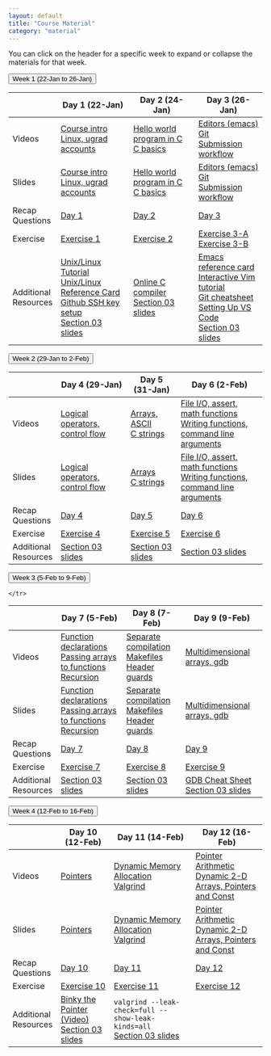```yaml
---
layout: default
title: "Course Material"
category: "material"
---
```


<!--
IMPORTANT: please don't edit material.md directly.
Instead, edit material.csv, adding a new row for each item you
want to add, and then regenerate materials.md by running
the command

  ./gen_materials_page.rb > material.md

Then add, commit, and push both material.csv and material.md.
-->

You can click on the header for a specific week to expand or collapse
the materials for that week.

<button type="button" id="week_1_toggle" class="week_control_button">Week 1 (22-Jan to 26-Jan)</button>
<div id="week_1" class="collapsible">
<table>
  <thead>
    <tr>
      <th></th>
      <th>Day 1 (22-Jan)</th>
      <th>Day 2 (24-Jan)</th>
      <th>Day 3 (26-Jan)</th>
    </tr>
  </thead>
  <tbody>
    <tr>
      <td>Videos</td>
      <td><a class='external' target='_blank' href='https://jh.hosted.panopto.com/Panopto/Pages/Viewer.aspx?id=9e328953-5564-49fe-b03a-b0690123dcf1'>Course intro</a><br><a class='external' target='_blank' href='https://jh.hosted.panopto.com/Panopto/Pages/Viewer.aspx?id=1273cccc-b312-47d4-802a-ae2200fefc22'>Linux, ugrad accounts</a></td>
      <td><a class='external' target='_blank' href='https://jh.hosted.panopto.com/Panopto/Pages/Viewer.aspx?id=1a42038f-6e6e-43cb-958a-ae230027ad23'>Hello world program in C</a><br><a class='external' target='_blank' href='https://jh.hosted.panopto.com/Panopto/Pages/Viewer.aspx?id=c7fc4118-f301-40bb-8693-ae230027ac09'>C basics</a></td>
      <td><a class='external' target='_blank' href='https://jh.hosted.panopto.com/Panopto/Pages/Viewer.aspx?id=d7af51c6-fffc-4c79-9e8e-ae230027adb4'>Editors (emacs)</a><br><a class='external' target='_blank' href='https://jh.hosted.panopto.com/Panopto/Pages/Viewer.aspx?id=7f332c5e-6ad8-4ff8-a702-ae23002793cf'>Git</a><br><a class='external' target='_blank' href='https://jh.hosted.panopto.com/Panopto/Pages/Viewer.aspx?id=4c4f67dd-677c-40d9-8bbc-ae230027ac60'>Submission workflow</a></td>
    </tr>
    <tr>
      <td>Slides</td>
      <td><a href='slides/day01_intro.pdf'>Course intro</a><br><a href='slides/day01_linux_basics.pdf'>Linux, ugrad accounts</a></td>
      <td><a href='slides/day02_hello_world_c.pdf'>Hello world program in C</a><br><a href='slides/day02_c_basics.pdf'>C basics</a></td>
      <td><a href='slides/day03_editors.pdf'>Editors (emacs)</a><br><a href='slides/day03_git.pdf'>Git</a><br><a href='slides/day03_submission_workflow.pdf'>Submission workflow</a></td>
    </tr>
    <tr>
      <td>Recap<br>Questions</td>
      <td><a href='questions/day01.html'>Day 1</a></td>
      <td><a href='questions/day02.html'>Day 2</a></td>
      <td><a href='questions/day03.html'>Day 3</a></td>
    </tr>
    <tr>
      <td>Exercise</td>
      <td><a href='exercise/ex01.html'>Exercise 1</a></td>
      <td><a href='exercise/ex02.html'>Exercise 2</a></td>
      <td><a href='exercise/ex03a.html'>Exercise 3-A</a><br><a href='exercise/ex03b.html'>Exercise 3-B</a></td>
    </tr>
    <tr>
      <td>Additional<br>Resources</td>
      <td><a class='external' target='_blank' href='https://cs.jhu.edu/~joanne/unix.html'>Unix/Linux Tutorial</a><br><a class='external' target='_blank' href='https://cs.jhu.edu/~joanne/unixRC.pdf'>Unix/Linux Reference Card</a><br><a href='resources/github-ssh.html'>Github SSH key setup</a>
	  <BR><A class='external' target='_blank' HREF="slides_misha/01.pdf">Section 03 slides</A>
	  </td>
      <td><a class='external' target='_blank' href='https://www.onlinegdb.com/online_c_compiler'>Online C compiler</a>
	  <BR><A class='external' target='_blank' HREF="slides_misha/02.pdf">Section 03 slides</A>
	  </td>
      <td><a class='external' target='_blank' href='https://www.gnu.org/software/emacs/refcards/pdf/refcard.pdf'>Emacs reference card</a><br><a class='external' target='_blank' href='https://www.openvim.com/'>Interactive Vim tutorial</a><br><a class='external' target='_blank' href='https://github.github.com/training-kit/downloads/github-git-cheat-sheet.pdf'>Git cheatsheet</a><br><a class='external' target='_blank' href='https://jh.hosted.panopto.com/Panopto/Pages/Viewer.aspx?id=9efa206a-6849-4bab-b630-ae3200303731'>Setting Up VS Code</a>
	  <BR><A class='external' target='_blank' HREF="slides_misha/03.pdf">Section 03 slides</A>
	  </td>
    </tr>
  </tbody>
</table>
</div>

<button type="button" id="week_2_toggle" class="week_control_button">Week 2 (29-Jan to 2-Feb)</button>
<div id="week_2" class="collapsible">
<table>
  <thead>
    <tr>
      <th></th>
      <th>Day 4 (29-Jan)</th>
      <th>Day 5 (31-Jan)</th>
      <th>Day 6 (2-Feb)</th>
    </tr>
  </thead>
  <tbody>
    <tr>
      <td>Videos</td>
      <td><a class='external' target='_blank' href='https://jh.hosted.panopto.com/Panopto/Pages/Viewer.aspx?id=45b14d44-3d4e-4fd7-b0c0-ae230027aef2'>Logical operators, control flow</a></td>
      <td><a class='external' target='_blank' href='https://jh.hosted.panopto.com/Panopto/Pages/Viewer.aspx?id=58f4d402-fd0d-4868-b805-ae230027ab93'>Arrays, ASCII</a><br><a class='external' target='_blank' href='https://jh.hosted.panopto.com/Panopto/Pages/Viewer.aspx?id=06a4f1da-f6a1-4212-b686-ae230027ab33'>C strings</a></td>
      <td><a class='external' target='_blank' href='https://jh.hosted.panopto.com/Panopto/Pages/Viewer.aspx?id=ae149930-15ce-460c-a2df-ae230027aac0'>File I/O, assert, math functions</a><br><a class='external' target='_blank' href='https://jh.hosted.panopto.com/Panopto/Pages/Viewer.aspx?id=1de2958b-f8b8-4fae-ac47-ae230027aa77'>Writing functions, command line arguments</a><br></td>
    </tr>
    <tr>
      <td>Slides</td>
      <td><a href='slides/day04_control_flow.pdf'>Logical operators, control flow</a></td>
      <td><a href='slides/day05_arrays.pdf'>Arrays</a><br><a href='slides/day05_c_strings.pdf'>C strings</a></td>
      <td><a href='slides/day06_fileio_assertion_math.pdf'>File I/O, assert, math functions</a><br><a href='slides/day06_functions_command_line_arguments.pdf'>Writing functions, command line arguments</a><br></td>
    </tr>
    <tr>
      <td>Recap<br>Questions</td>
      <td><a href='questions/day04.html'>Day 4</a></td>
      <td><a href='questions/day05.html'>Day 5</a></td>
      <td><a href='questions/day06.html'>Day 6</a></td>
    </tr>
    <tr>
      <td>Exercise</td>
      <td><a href='exercise/ex04.html'>Exercise 4</a></td>
      <td><a href='exercise/ex05.html'>Exercise 5</a></td>
      <td><a href='exercise/ex06.html'>Exercise 6</a></td>
    </tr>
    <tr>
      <td>Additional<br>Resources</td>
      <td><A class='external' target='_blank' HREF="slides_misha/04.pdf">Section 03 slides</A></td>
      <td><A class='external' target='_blank' HREF="slides_misha/05.pdf">Section 03 slides</A></td>
      <td><A class='external' target='_blank' HREF="slides_misha/06.pdf">Section 03 slides</A></td>
    </tr>
  </tbody>
</table>
</div>

<button type="button" id="week_3_toggle" class="week_control_button">Week 3 (5-Feb to 9-Feb)</button>
<div id="week_3" class="collapsible">
<table>
  <thead>
    <tr>
      <th></th>
      <th>Day 7 (5-Feb)</th>
      <th>Day 8 (7-Feb)</th>
      <th>Day 9 (9-Feb)</th>
      
    </tr>
  </thead>
  <tbody>
    <tr>
      <td>Videos</td>
      <td><a class='external' target='_blank' href='https://jh.hosted.panopto.com/Panopto/Pages/Viewer.aspx?id=bbef007b-88a8-4e42-bcc4-ae230027a8f4'>Function declarations</a><br><a class='external' target='_blank' href='https://jh.hosted.panopto.com/Panopto/Pages/Viewer.aspx?id=c18158bd-cf31-48c4-a2c0-ae230027a87e'>Passing arrays to functions</a><br><a class='external' target='_blank' href='https://jh.hosted.panopto.com/Panopto/Pages/Viewer.aspx?id=12215376-94e9-48dd-8d5a-ae230027937e'>Recursion</a></td>
      <td><a class='external' target='_blank' href='https://jh.hosted.panopto.com/Panopto/Pages/Viewer.aspx?id=76660996-f221-4bda-85bf-ae230027aa0b'>Separate compilation</a><br><a class='external' target='_blank' href='https://jh.hosted.panopto.com/Panopto/Pages/Viewer.aspx?id=956ae811-74a5-48f2-8d73-ae230027a9b0'>Makefiles</a><br><a class='external' target='_blank' href='https://jh.hosted.panopto.com/Panopto/Pages/Viewer.aspx?id=76a9e1f6-07f3-483c-9341-ae230027a948'>Header guards</a></td>
      <td><a class='external' target='_blank' href='https://jh.hosted.panopto.com/Panopto/Pages/Viewer.aspx?id=67aec427-5035-40bb-a34f-ae230027a824'>Multidimensional arrays, gdb</a></td>
    </tr>
    <tr>
      <td>Slides</td>
      <td><a href='slides/day07_function_declaration.pdf'>Function declarations</a><br><a href='slides/day07_passing_arrays_to_functions.pdf'>Passing arrays to functions</a><br><a href='slides/day07_recursion.pdf'>Recursion</a></td>
      <td><a href='slides/day08_separate_compilation.pdf'>Separate compilation</a><br><a href='slides/day08_makefiles.pdf'>Makefiles</a><br><a href='slides/day08_header_guards.pdf'>Header guards</a></td>
      <td><a href='slides/day09_multidimensional_arrays_gdb.pdf'>Multidimensional arrays, gdb</a></td>
    </tr>
    <tr>
      <td>Recap<br>Questions</td>
      <td><a href='questions/day07.html'>Day 7</a></td>
      <td><a href='questions/day08.html'>Day 8</a></td>
      <td><a href='questions/day09.html'>Day 9</a></td>
    </tr>
    <tr>
      <td>Exercise</td>
      <td><a href='exercise/ex07.html'>Exercise 7</a></td>
      <td><a href='exercise/ex08.html'>Exercise 8</a></td>
      <td><a href='exercise/ex09.html'>Exercise 9</a></td>
    </tr>
    <tr>
      <td>Additional<br>Resources</td>
      <td><A class='external' target='_blank' HREF="slides_misha/07.pdf">Section 03 slides</A></td>
      <td><A class='external' target='_blank' HREF="slides_misha/08.pdf">Section 03 slides</A></td>
      <td>
	  <a class='external' target='_blank' href='https://darkdust.net/files/GDB%20Cheat%20Sheet.pdf'>GDB Cheat Sheet</a>
		<BR><A class='external' target='_blank' HREF="slides_misha/09.pdf">Section 03 slides</A>
	  </td>
    </tr>
    
  </tbody>
</table>
</div>
<button type="button" id="week_4_toggle" class="week_control_button">Week 4 (12-Feb to 16-Feb)</button>
<div id="week_4" class="collapsible">
<table>
  <thead>
    <tr>
      <th></th>
      <th>Day 10 (12-Feb)</th>
      <th>Day 11 (14-Feb)</th>
      <th>Day 12 (16-Feb)</th>
    </tr>
  </thead>
  <tbody>
    <tr>
      <td>Videos</td>
      <td><a class='external' target='_blank' href='https://jh.hosted.panopto.com/Panopto/Pages/Viewer.aspx?id=7dd96f56-4676-4f7c-913d-ae230027a7a3'>Pointers</a></td>
      <td><a class='external' target='_blank' href='https://jh.hosted.panopto.com/Panopto/Pages/Viewer.aspx?id=88e3945a-f1f2-4442-825e-ae230027a746'>Dynamic Memory Allocation</a><br><a class='external' target='_blank' href='https://jh.hosted.panopto.com/Panopto/Pages/Viewer.aspx?id=f4c78306-67c7-4184-955f-ae230027a6b2'>Valgrind</a></td>
      <td><a class='external' target='_blank' href='https://jh.hosted.panopto.com/Panopto/Pages/Embed.aspx?id=6626bc1f-ffd6-4245-91cd-ae230027a13e'>Pointer Arithmetic</a><br><a class='external' target='_blank' href='https://jh.hosted.panopto.com/Panopto/Pages/Viewer.aspx?id=5b124364-dcca-4e9b-b276-ae23002792a9'>Dynamic 2-D Arrays, Pointers and Const</a></td>
    </tr>
    <tr>
      <td>Slides</td>
      <td><a href='slides/day10_pointers.pdf'>Pointers</a></td>
      <td><a href='slides/day11_dynamic_memory_allocation.pdf'>Dynamic Memory Allocation</a><br><a href='slides/day11_valgrind.pdf'>Valgrind</a></td>
      <td><a href='slides/day12_pointer_arithmetic.pdf'>Pointer Arithmetic</a><br><a href='slides/day12_more_pointers_dynamic_2d_arrays.pdf'>Dynamic 2-D Arrays, Pointers and Const</a></td>
    </tr>
    <tr>
      <td>Recap<br>Questions</td>
      <td><a href='questions/day10.html'>Day 10</a></td>
      <td><a href='questions/day11.html'>Day 11</a></td>
      <td><a href='questions/day12.html'>Day 12</a></td>
    </tr>
    <tr>
      <td>Exercise</td>
      <td><a href='exercise/ex10.html'>Exercise 10</a></td>
      <td><a href='exercise/ex11.html'>Exercise 11</a></td>
      <td><a href='exercise/ex12.html'>Exercise 12</a></td>
    </tr>
    <tr>
      <td>Additional<br>Resources</td>
      <td>
	  <a class='external' target='_blank' href='https://www.youtube.com/watch?v=5VnDaHBi8dM'>Binky the Pointer (Video)</a>
		<BR><A class='external' target='_blank' HREF="slides_misha/10.pdf">Section 03 slides</A>
	  </td>
      <td>
	  <code>valgrind --leak-check=full --show-leak-kinds=all</code>
	  <BR><A class='external' target='_blank' HREF="slides_misha/11.pdf">Section 03 slides</A>
	  </td>
      <td></td>
    </tr>
  </tbody>
</table>
</div>
<!--
<button type="button" id="week_5_toggle" class="week_control_button">Week 5 (25-Sep to 29-Sep)</button>
<div id="week_5" class="collapsible">
<table>
  <thead>
    <tr>
      <th></th>
      <th>Day 12 (25-Sep)</th>
      <th>Day 13 (27-Sep)</th>
      <th>Day 14 (29-Sep)</th>
    </tr>
  </thead>
  <tbody>
    <tr>
      <td>Videos</td>
      <td><a class='external' target='_blank' href='https://jh.hosted.panopto.com/Panopto/Pages/Viewer.aspx?id=6fa78f1f-431c-40ea-95e2-ae230027a663'>Lifetime/Scope</a><br><a class='external' target='_blank' href='https://jh.hosted.panopto.com/Panopto/Pages/Viewer.aspx?id=81f128ab-96f2-433e-b770-ae230027a5f4'>Structs</a><br><a class='external' target='_blank' href='https://jh.hosted.panopto.com/Panopto/Pages/Viewer.aspx?id=e02cd998-bfde-4c4a-977a-ae23002791e7'>Random number generation</a></td>
      <td><a class='external' target='_blank' href='https://jh.hosted.panopto.com/Panopto/Pages/Viewer.aspx?id=9a428f88-2a13-420b-b008-ae230027a35f'>Binary file I/O</a><br><a class='external' target='_blank' href='https://jh.hosted.panopto.com/Panopto/Pages/Viewer.aspx?id=373770ad-6472-4b72-b789-ae230027a246'>Bitwise operations</a></td>
    </tr>
    <tr>
      <td>Slides</td>
      <td><a href='slides/day13_lifetime_scope.pdf'>Lifetime/Scope</a><br><a href='slides/day13_struct_type.pdf'>Structs</a><br><a href='slides/day13_random_numbers.pdf'>Random number generation</a></td>
      <td><a href='slides/day14_binary_file_io.pdf'>Binary file I/O</a><br><a href='slides/day14_bitwise_operations.pdf'>Bitwise operations</a></td>
    </tr>
    <tr>
      <td>Recap<br>Questions</td>
      <td><a href='questions/day12.html'>Day 12</a></td>
      <td><a href='questions/day13.html'>Day 13</a></td>
      <td><a href='questions/day14.html'>Day 14</a></td>
    </tr>
    <tr>
      <td>Exercise</td>
      <td><a href='exercise/ex12.html'>Exercise 12</a></td>
      <td><a href='exercise/ex13.html'>Exercise 13</a></td>
      <td><a href='exercise/ex14.html'>Exercise 14</a></td>
    </tr>
    <tr>
      <td>Additional<br>Resources</td>
      <td></td>
      <td></td>
      <td></td>
    </tr>
  </tbody>
</table>
</div>


<button type="button" id="week_6_toggle" class="week_control_button">Week 6 (2-Oct to 6-Oct)</button>
<div id="week_6" class="collapsible">
<table>
  <thead>
    <tr>
      <th></th>
      <th>Day 15 (2-Oct)</th>
      <th>Day 16 (4-Oct)</th>
      <th>Day 17 (6-Oct)</th>
    </tr>
  </thead>
  <tbody>
    <tr>
      <td>Videos</td>
      <td><a class='external' target='_blank' href='https://jh.hosted.panopto.com/Panopto/Pages/Viewer.aspx?id=9ce56b92-a382-468f-8c9e-ae230027a1af'>Number representation,<br>type conversion/casting</a></td>
      <td><a class='external' target='_blank' href='https://jh.hosted.panopto.com/Panopto/Pages/Viewer.aspx?id=254ea75c-12a1-456c-b91d-ae230027a0c6'>Linked lists</a></td>
      <td></td>
    </tr>
    <tr>
      <td>Slides</td>
      <td><a href='slides/day15_number_rep_type_conversions.pdf'>Number representation,<br>type conversion/casting</a></td>
      <td><a href='slides/day16_linked_lists.pdf'>Linked lists</a></td>
      <td></td>
    </tr>
    <tr>
      <td>Recap<br>Questions</td>
      <td><a href='questions/day15.html'>Day 15</a></td>
      <td><a href='questions/day16.html'>Day 16</a></td>
      <td></td>
    </tr>
    <tr>
      <td>Exercise</td>
      <td><a href='exercise/ex15.html'>Exercise 15</a></td>
      <td><a href='exercise/ex16.html'>Exercise 16</a></td>
      <td><a href='assign/midterm.html'>Midterm Project</a></td>
    </tr>
    <tr>
      <td>Additional<br>Resources</td>
      <td></td>
      <td></td>
      <td></td>
    </tr>
  </tbody>
</table>
</div>

<button type="button" id="week_7_toggle" class="week_control_button">Week 7 (9-Oct to 13-Oct)</button>
<div id="week_7" class="collapsible">
<table>
  <thead>
    <tr>
      <th></th>
      <th>Day 18 (9-Oct)</th>
      <th>Day 19 (11-Oct)</th>
      <th>Day 20 (13-Oct)</th>
    </tr>
  </thead>
  <tbody>
    <tr>
      <td>Videos</td>
      <td><a class='external' target='_blank' href='https://jh.hosted.panopto.com/Panopto/Pages/Viewer.aspx?id=06994aeb-6743-4fcd-b69f-ae2300279d42'>More Linked lists</a></td>
      <td>N/A</td>
      <td>N/A</td>
    </tr>
    <tr>
      <td>Slides</td>
      <td><a href='slides/day17_more_linked_lists.pdf'>More Linked lists</a></td>
      <td>N/A</td>
      <td>N/A</td>
    </tr>
    <tr>
      <td>Recap<br>Questions</td>
      <td><a href='questions/day17.html'>Day 18</a></td>
      <td>N/A</td>
      <td>N/A</td>
    </tr>
    <tr>
      <td>Exercise</td>
      <td><a href='exercise/ex17.html'>Exercise 17</a></td>
      <td>Midterm Project</td>
      <td>Midterm Project</td>
    </tr>
    <tr>
      <td>Additional<br>Resources</td>
      <td><a href='resources/MidtermReview.pdf'>Midterm Review Questions</a><br><a href='resources/Midterm-Fall2019.pdf'>Fall 2019 Midterm Questions</a></td>
      <td></td>
      <td><a href='resources/MidtermReview-solutions.pdf'>Midterm Review Solutions</a><br><a href='resources/Midterm-Fall2019-solutions.pdf'>Fall 2019 Midterm Solutions</a></td>
    </tr>
  </tbody>
</table>
</div>

<button type="button" id="week_8_toggle" class="week_control_button">Week 8 (16-Oct to 20-Oct)</button>
<div id="week_8" class="collapsible">
<table>
  <thead>
    <tr>
      <th></th>
      <th>Day 21 (16-Oct)</th>
      <th>Day 22 (18-Oct)</th>
      <th>Fall Break (20-Oct)</th>
    </tr>
  </thead>
  <tbody>
    <tr>
      <td>Videos</td>
      <td>Midterm Exam</td>
      <td><a class='external' target='_blank' href='https://jh.hosted.panopto.com/Panopto/Pages/Viewer.aspx?id=2760c264-312d-49f2-9e43-ae2300279acb'>Introduction to C++</a><br><a class='external' target='_blank' href='https://jh.hosted.panopto.com/Panopto/Pages/Viewer.aspx?id=954ea030-61b3-482d-96e8-ae2300279a4f'>C++ Strings</a></td>
      <td>Fall Break (no class)!</td>
    </tr>
    <tr>
      <td>Slides</td>
      <td>Midterm Exam</td>
      <td><a href='slides/day22_intro_cpp.pdf'>Introduction to C++</a><br><a href='slides/day22_cpp_strings.pdf'>C++ Strings</a></td>
      <td>N/A</td> 
    </tr>
    <tr>
      <td>Recap<br>Questions</td>
      <td>N/A</td>
      <td><a href='questions/day22.html'>Day 22</a></td>
      <td>N/A</td>
      </tr>
    <tr>
      <td>Exercise</td>
      <td>N/A</td>
      <td>Midtem Project</td>
      <td>N/A</td>
    </tr>
    <tr>
      <td>Additional<br>Resources</td>
      <td></td>
      <td></td>
      <td></td>
    </tr>
  </tbody>
</table>
</div>

<button type="button" id="week_9_toggle" class="week_control_button">Week 9 (23-Oct to 27-Oct)</button>
<div id="week_9" class="collapsible">
<table>
  <thead>
    <tr>
      <th></th>
      <th>Day 23 (23-Oct)</th>
      <th>Day 24 (25-Oct)</th>
      <th>Day 25 (27-Oct)</th>
    </tr>
  </thead>
  <tbody>
    <tr>
      <td>Videos</td>
      <td><a class='external' target='_blank' href='https://jh.hosted.panopto.com/Panopto/Pages/Viewer.aspx?id=04905da6-f193-4a6e-9f3e-ae2300279736'>Introduction to STL and templates</a></td>
      <td><a class='external' target='_blank' href='https://jh.hosted.panopto.com/Panopto/Pages/Viewer.aspx?id=c12342a6-6af3-4859-9da6-ae2300279661'>STL Containers - map, pair, and tuple</a><br><a class='external' target='_blank' href='https://jh.hosted.panopto.com/Panopto/Pages/Viewer.aspx?id=c08d312c-963d-485b-84bf-ae23002796be'>STL Algorithms</a></td>
      <td><a class='external' target='_blank' href='https://jh.hosted.panopto.com/Panopto/Pages/Viewer.aspx?id=f35cdf8e-80d0-4d88-b9e3-ae2300279562'>C++ I/O stream and stringstream</a><br><a class='external' target='_blank' href='https://jh.hosted.panopto.com/Panopto/Pages/Viewer.aspx?id=090adf84-0330-4c2f-9c73-ae230027a599'>Intro to Object Oriented Programming</a></td>
    </tr>
    <tr>
      <td>Slides</td>
      <td><a href='slides/day23_stl_templates.pdf'>Introduction to STL and templates</a></td>
      <td><a href='slides/day24_more_stl_containers.pdf'>STL Containers - map, pair, and tuple</a><br><a href='slides/day24_stl_algorithms.pdf'>STL Algorithms</a></td>
      <td><a href='slides/day25_cpp_file_io_stringstream.pdf'>C++ I/O stream and stringstream</a><br><a href='slides/day25_intro_to_oo.pdf'>Intro to Object Oriented Programming</a></td>
    </tr>
    <tr>
      <td>Recap<br>Questions</td>
      <td><a href='questions/day23.html'>Day 23</a></td>
      <td><a href='questions/day24.html'>Day 24</a></td>
      <td><a href='questions/day25.html'>Day 25</a></td>
    </tr>
    <tr>
      <td>Exercise</td>
      <td><a href='exercise/ex23.html'>Exercise 23</a></td>
      <td><a href='exercise/ex24.html'>Exercise 24</a></td>
      <td><a href='exercise/ex25.html'>Exercise 25</a></td>
    </tr>
    <tr>
      <td>Additional<br>Resources</td>
      <td></td>
      <td></td>
      <td></td>
    </tr>
  </tbody>
</table>
</div>

<button type="button" id="week_10_toggle" class="week_control_button">Week 10 (30-Oct to 3-Nov)</button>
<div id="week_10" class="collapsible">
<table>
  <thead>
    <tr>
      <th></th>
      <th>Day 26 (30-Oct)</th>
      <th>Day 27 (1-Nov)</th>
      <th>Day 28 (3-Nov)</th>
    </tr>
  </thead>
  <tbody>
    <tr>
      <td>Videos</td>
      <td><a class='external' target='_blank' href='https://jh.hosted.panopto.com/Panopto/Pages/Viewer.aspx?id=4fcd7033-f754-429f-b55b-ae230027a516'>C++ Reference</a><br><a class='external' target='_blank' href='https://jh.hosted.panopto.com/Panopto/Pages/Viewer.aspx?id=d9978853-6c9b-4cc3-b62d-ae230027a4cc'>C++ Dynamic Memory Allocation</a></td>
      <td><a class='external' target='_blank' href='https://jh.hosted.panopto.com/Panopto/Pages/Viewer.aspx?id=5a1a7afe-6165-4e33-9567-ae230027a431'>C++ Classes</a><br><a class='external' target='_blank' href='https://jh.hosted.panopto.com/Panopto/Pages/Viewer.aspx?id=0e485b33-028d-45e6-be18-ae230027a3d3'>Default Constructors</a></td>
      <td><a class='external' target='_blank' href='https://jh.hosted.panopto.com/Panopto/Pages/Viewer.aspx?id=62080530-d06e-4a0e-be06-ae230027a050'>Constructors and default arguments</a><br><a class='external' target='_blank' href='https://jh.hosted.panopto.com/Panopto/Pages/Viewer.aspx?id=2ea9792a-afab-4319-85f1-ae2300279fe3'>Destructors</a></td>
    </tr>
    <tr>
      <td>Slides</td>
      <td><a href='slides/day26_cpp_reference.pdf'>References</a><br><a href='slides/day26_dynamic_memory_allocation.pdf'>Dynamic Memory Allocation</a></td>
      <td><a href='slides/day27_cpp_classes.pdf'>C++ Classes</a><br><a href='slides/day27_default_constructor.pdf'>Default Constructors</a></td>
      <td><a href='slides/day28_constructors.pdf'>Constructors and default arguments</a><br><a href='slides/day28_destructors.pdf'>Destructors</a></td>  
    </tr>
    <tr>
      <td>Recap<br>Questions</td>
      <td><a href='questions/day26.html'>Day 26</a></td>
      <td><a href='questions/day27.html'>Day 27</a></td>
      <td><a href='questions/day28.html'>Day 28</a></td>
    </tr>
    <tr>
      <td>Exercise</td>
      <td><a href='exercise/ex26.html'>Exercise 26</a></td>
      <td><a href='exercise/ex27.html'>Exercise 27</a></td>
      <td><a href='exercise/ex28.html'>Exercise 28</a></td>
    </tr>
    <tr>
      <td>Additional<br>Resources</td>
      <td></td>
      <td></td>
      <td></td>
    </tr>
  </tbody>
</table>
</div>

<button type="button" id="week_11_toggle" class="week_control_button">Week 11 (6-Nov to 10-Nov)</button>
<div id="week_11" class="collapsible">
<table>
  <thead>
    <tr>
      <th></th>
      <th>Day 29 (6-Nov)</th>
      <th>Day 30 (8-Nov)</th>
      <th>Day 31 (10-Nov)</th>
    </tr>
  </thead>
  <tbody>
    <tr>
      <td>Videos</td>
      <td><a class='external' target='_blank' href='https://jh.hosted.panopto.com/Panopto/Pages/Viewer.aspx?id=2c8031d1-8509-4b22-881b-ae2300279f65'>Function overloading</a><br><a class='external' target='_blank' href='https://jh.hosted.panopto.com/Panopto/Pages/Viewer.aspx?id=ee4c0ea7-24f8-426a-9291-ae2300279f0e'>Operator overloading</a></td>
      <td><a class='external' target='_blank' href='https://jh.hosted.panopto.com/Panopto/Pages/Viewer.aspx?id=f9091b95-ab29-46fe-82b8-ae2300279e93'>Initialization and assignment</a><br><a class='external' target='_blank' href='https://jh.hosted.panopto.com/Panopto/Pages/Viewer.aspx?id=181313b7-6b07-400c-addf-ae2300279df3'>Rule of 3</a></td>
      <td><a class='external' target='_blank' href='https://jh.hosted.panopto.com/Panopto/Pages/Viewer.aspx?id=fed0c83c-bcd8-4341-8b0e-ae2300279cf6'>Template functions</a><br><a class='external' target='_blank' href='https://jh.hosted.panopto.com/Panopto/Pages/Viewer.aspx?id=06bf6f38-8f76-4b19-80f4-ae2300279c79'>Template classes</a></td>
    </tr>
    <tr>
      <td>Slides</td>
      <td><a href='slides/day29_function_overloading.pdf'>Function overloading</a><br><a href='slides/day29_operator_overloading.pdf'>Operator overloading</a></td>
      <td><a href='slides/day30_initialization_assignments.pdf'>Initialization and assignment</a><br><a href='slides/day30_rule_of_3.pdf'>Rule of 3</a></td>
      <td><a href='slides/day31_template_functions.pdf'>Template functions</a><br><a href='slides/day31_template_classes.pdf'>Template classes</a></td>
    </tr>
    <tr>
      <td>Recap<br>Questions</td>
      <td><a href='questions/day29.html'>Day 29</a></td>
      <td><a href='questions/day30.html'>Day 30</a></td>
      <td><a href='questions/day31.html'>Day 31</a></td>
    </tr>
    <tr>
      <td>Exercise</td>
      <td><a href='exercise/ex29.html'>Exercise 29</a></td>
      <td><a href='exercise/ex30.html'>Exercise 30</a></td>
      <td><a href='exercise/ex31.html'>Exercise 31</a></td>
    </tr>
    <tr>
      <td>Additional<br>Resources</td>
      <td></td>
      <td></td>
      <td></td>
    </tr>
  </tbody>
</table>
</div>

<button type="button" id="week_12_toggle" class="week_control_button">Week 12 (13-Nov to 17-Nov)</button>
<div id="week_12" class="collapsible">
<table>
  <thead>
    <tr>
      <th></th>
      <th>Day 32 (13-Nov)</th>
      <th>Day 33 (15-Nov)</th>
      <th>Day 34 (17-Nov)</th>
    </tr>
  </thead>
  <tbody>
    <tr>
      <td>Videos</td>
      <td><a class='external' target='_blank' href='https://jh.hosted.panopto.com/Panopto/Pages/Viewer.aspx?id=7cdea279-e109-4ba8-b99d-ae2300279bea'>Inheritance</a><br>
      <a class='external' target='_blank' href='https://jh.hosted.panopto.com/Panopto/Pages/Viewer.aspx?id=873d6ec0-a562-47f2-b098-ae2300279b28'>Polymorphism</a></td>
      <td><a class='external' target='_blank' href='https://jh.hosted.panopto.com/Panopto/Pages/Viewer.aspx?id=162dba01-3c6a-4358-8179-ae23002799fe'>Dynamic dispatch</a><br>
      <a class='external' target='_blank' href='https://jh.hosted.panopto.com/Panopto/Pages/Viewer.aspx?id=0e849f80-9dec-47c1-aaac-ae2300279986'>Function hiding & abstract classes</a><br>
      <a class='external' target='_blank' href='https://jh.hosted.panopto.com/Panopto/Pages/Viewer.aspx?id=5d6fdb70-910c-4823-b4a0-ae23002797a1'>Virtual destructors</a></td>
      <td><a class='external' target='_blank' href='https://jh.hosted.panopto.com/Panopto/Pages/Viewer.aspx?id=2edb2b97-e40e-4200-94ce-ae23002790c9'>OO Design & UML Diagrams</a></td>
    </tr>
    <tr>
      <td>Slides</td>
      <td><a href='slides/day32_inheritance.pdf'>Inheritance</a><br>
      <a href='slides/day32_polymorphism.pdf'>Polymorphism</a></td>
      <td><a href='slides/day33_dynamic_dispatch.pdf'>Dynamic dispatch</a><br>
      <a href='slides/day33_function_hiding_abstract_classes.pdf'>Function hiding & abstract classes</a><br>
      <a href='slides/day33_virtual_destructors.pdf'>Virtual destructors</a></td>
      <td><a href='slides/day34_oo_design_uml.pdf'>OO Design & UML Diagrams</a></td>
    </tr>
    <tr>
      <td>Recap<br>Questions</td>
      <td><a href='questions/day32.html'>Day 32</a></td>
      <td><a href='questions/day33.html'>Day 33</a></td>
      <td><a href='questions/day34.html'>Day 34</a></td>
    </tr>
    <tr>
      <td>Exercise</td>
      <td><a href='exercise/ex32.html'>Exercise 32</a></td>
      <td><a href='exercise/ex33.html'>Exercise 33</a></td>
      <td>Work on final project</td>
    </tr>
    <tr>
      <td>Additional<br>Resources</td>
      <td></td>
      <td></td>
      <td></td>
    </tr>
  </tbody>
</table>
</div>


<button type="button" id="week_13_toggle" class="week_control_button">Week 13 (27-Nov to 1-Dec)</button>
<div id="week_13" class="collapsible">
<table>
  <thead>
    <tr>
      <th></th>
      <th>Day 35 (27-Nov)</th>
      <th>Day 36 (29-Nov)</th>
      <th>Day 37 (1-Dec)</th>
    </tr>
  </thead>
  <tbody>
    <tr>
      <td>Videos</td>
      <td><a class='external' target='_blank' href='https://jh.hosted.panopto.com/Panopto/Pages/Viewer.aspx?id=00c8e477-aa8e-4357-bd0e-ae230027992c'>Enumerated Types</a><br><a class='external' target='_blank' href='https://jh.hosted.panopto.com/Panopto/Pages/Viewer.aspx?id=7e2654d0-197a-49fb-8d90-ae23002798b8'>Exceptions</a><br><a class='external' target='_blank' href='https://jh.hosted.panopto.com/Panopto/Pages/Viewer.aspx?id=53afa435-461a-4814-bfc2-ae2300279850'>Customized Exceptions</a></td>
      <td>N/A</td>
      <td><a class='external' target='_blank' href='https://jh.hosted.panopto.com/Panopto/Pages/Viewer.aspx?id=737a8372-4317-47c5-8492-ae23002795c1'>Iterators</a></td>
    </tr>
    <tr>
      <td>Slides</td>
      <td><a href='slides/day35_enum.pdf'>Enumerated Types</a><br><a href='slides/day35_exceptions.pdf'>Exceptions</a><br><a href='slides/day35_customized_exceptions.pdf'>Customized Exceptions</a></td>
      <td>N/A</td>
      <td><a href='slides/day36_iterators.pdf'>Iterators</a></td>
    </tr>
    <tr>
      <td>Recap<br>Questions</td>
      <td><a href='questions/day35.html'>Day 35</a></td>
      <td>N/A</td>
       <td><a href='questions/day37.html'>Day 37</a></td>
    </tr>
    <tr>
      <td>Exercise</td>
      <td><a href='exercise/ex35.html'>Exercise 35</a></td>
      <td>Work on final project</td>
      <td><a href='exercise/ex37.html'>Exercise 37</a></td>
    </tr>
    <tr>
      <td>Additional<br>Resources</td>
      <td></td>
      <td></td>
      <td></td>
    </tr>
  </tbody>
</table>
</div>
<button type="button" id="week_14_toggle" class="week_control_button">Week 14 (4-Dec to 8-Dec)</button>
<div id="week_14" class="collapsible">
<table>
  <thead>
    <tr>
      <th></th>
      <th>Day 38 (4-Dec)</th>
      <th>Day 39 (6-Dec)</th>
      <th>Day 40 (8-Dec)</th>
    </tr>
  </thead>
  <tbody>
    <tr>
      <td>Videos</td>
      <td><a class='external' target='_blank' href='https://jh.hosted.panopto.com/Panopto/Pages/Viewer.aspx?id=5eb3773f-b093-4630-8e18-ae810038ea47'>Lambdas</a></td>
      <td>N/A</td>
      <td>N/A</td>
    </tr>
    <tr>
      <td>Slides</td>
      <td><a href='slides/day37_lambdas.pdf'>Lambdas</a></td>
      <td>N/A</td>
      <td>N/A</td>
    </tr>
    <tr>
      <td>Recap<br>Questions</td>
      <td><a href='questions/day38.html'>Day 38</a></td>
      <td>N/A</td>
      <td>N/A</td>
    </tr>
    <tr>
      <td>Exercise</td>
      <td>Work on final project</td>
      <td>Work on final project</td>
      <td>Work on final project</td>
    </tr>
    <tr>
      <td>Additional<br>Resources</td>
      <td></td>
      <td><a href='resources/FinalReview.pdf'>Final Exam Review Questions</a></td>
      <td><a href='resources/FinalReview_SOLUTIONS.pdf'>Final Exam Review Solutions</a></td>
    </tr>
  </tbody>
</table>
</div>
-->
<script type="text/javascript">
  // Create and register a click handler for button clicks to expand/contract
  // specified content div
  function registerClickHandler(content, is_active) {
    //console.log("Registering click handler for " + content.id);

    content.style.display = is_active ? "block" : "none";

    var button_id = content.id + "_toggle";
    //console.log("button_id=" + button_id);

    var button = document.getElementById(button_id);

    button.addEventListener("click", function() {
      button.classList.toggle('active');
      //console.log("content.style.display="+content.style.display);
      if (content.style.display == 'block') {
        content.style.display = 'none';
      } else {
        content.style.display = 'block';
      }
    });

    if (is_active) {
      button.classList.add('active');
    }
  }

  document.addEventListener('DOMContentLoaded', function() {
    var active_week_id = 'week_13';

    var content_divs = document.getElementsByClassName("collapsible");
    for (i = 0; i < content_divs.length; i++) {
      var content = content_divs[i];

      var is_active = (content.id == active_week_id);
      registerClickHandler(content, is_active);
    }
  });
</script>
